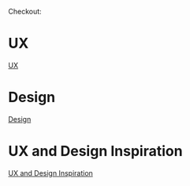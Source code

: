 Checkout:

# UX
[UX](ux-general.md)


# Design
[Design](design-general.md)


# UX and Design Inspiration
[UX and Design Inspiration](ux-design-inspiration.md)
